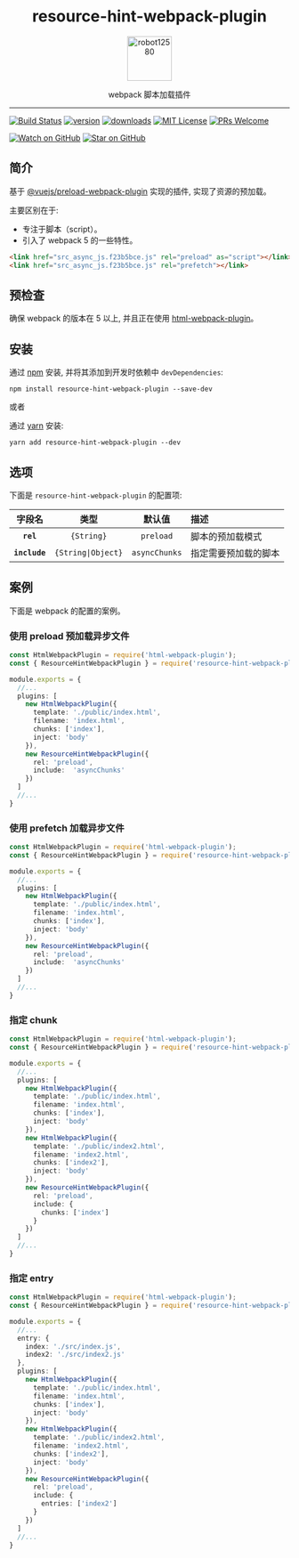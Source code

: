 <div align="center">
  <h1>resource-hint-webpack-plugin</h1>

  <a href="https://github.com/robot12580">
    <img
      width="80"
      alt="robot12580"
      src="https://github.com/robot12580/materials/blob/main/images/dog2.png?raw=true"
    />
  </a>

  <p>webpack 脚本加载插件</p>
</div>
<hr />

[![Build Status][build-badge]][build]
[![version][version-badge]][package]
[![downloads][downloads-badge]][npmtrends]
[![MIT License][license-badge]][license]
[![PRs Welcome][prs-badge]][prs]

[![Watch on GitHub][github-watch-badge]][github-watch]
[![Star on GitHub][github-star-badge]][github-star]

## 简介
基于 [@vuejs/preload-webpack-plugin](https://github.com/vuejs/preload-webpack-plugin) 实现的插件, 实现了资源的预加载。

主要区别在于: 
- 专注于脚本（script）。
- 引入了 webpack 5 的一些特性。

```html
<link href="src_async_js.f23b5bce.js" rel="preload" as="script"></link>
<link href="src_async_js.f23b5bce.js" rel="prefetch"></link>
```

## 预检查
确保 webpack 的版本在 5 以上, 并且正在使用 [html-webpack-plugin](https://github.com/ampedandwired/html-webpack-plugin)。

## 安装

通过 [npm][npm] 安装, 并将其添加到开发时依赖中 `devDependencies`:
```
npm install resource-hint-webpack-plugin --save-dev
```
或者

通过 [yarn][yarn] 安装:
```
yarn add resource-hint-webpack-plugin --dev
```
## 选项
下面是 `resource-hint-webpack-plugin` 的配置项:

|字段名|类型|默认值|描述|
|:---:|:-:|:---:|:--|
|**`rel`**|`{String}`|`preload`|脚本的预加载模式|
|**`include`**|`{String\|Object}`|`asyncChunks`|指定需要预加载的脚本|

## 案例
下面是 webpack 的配置的案例。

### 使用 preload 预加载异步文件

```ts
const HtmlWebpackPlugin = require('html-webpack-plugin');
const { ResourceHintWebpackPlugin } = require('resource-hint-webpack-plugin');

module.exports = {
  //...
  plugins: [
    new HtmlWebpackPlugin({
      template: './public/index.html',
      filename: 'index.html',
      chunks: ['index'],
      inject: 'body'
    }),
    new ResourceHintWebpackPlugin({
      rel: 'preload',
      include:  'asyncChunks'
    })
  ]
  //...
}
```

### 使用 prefetch 加载异步文件

```ts
const HtmlWebpackPlugin = require('html-webpack-plugin');
const { ResourceHintWebpackPlugin } = require('resource-hint-webpack-plugin');

module.exports = {
  //...
  plugins: [
    new HtmlWebpackPlugin({
      template: './public/index.html',
      filename: 'index.html',
      chunks: ['index'],
      inject: 'body'
    }),
    new ResourceHintWebpackPlugin({
      rel: 'preload',
      include:  'asyncChunks'
    })
  ]
  //...
}
```

### 指定 chunk

```ts
const HtmlWebpackPlugin = require('html-webpack-plugin');
const { ResourceHintWebpackPlugin } = require('resource-hint-webpack-plugin');

module.exports = {
  //...
  plugins: [
    new HtmlWebpackPlugin({
      template: './public/index.html',
      filename: 'index.html',
      chunks: ['index'],
      inject: 'body'
    }),
    new HtmlWebpackPlugin({
      template: './public/index2.html',
      filename: 'index2.html',
      chunks: ['index2'],
      inject: 'body'
    }),
    new ResourceHintWebpackPlugin({
      rel: 'preload',
      include: {
        chunks: ['index']
      }
    })
  ]
  //...
}
```

### 指定 entry

```ts
const HtmlWebpackPlugin = require('html-webpack-plugin');
const { ResourceHintWebpackPlugin } = require('resource-hint-webpack-plugin');

module.exports = {
  //...
  entry: {
    index: './src/index.js',
    index2: './src/index2.js'
  },
  plugins: [
    new HtmlWebpackPlugin({
      template: './public/index.html',
      filename: 'index.html',
      chunks: ['index'],
      inject: 'body'
    }),
    new HtmlWebpackPlugin({
      template: './public/index2.html',
      filename: 'index2.html',
      chunks: ['index2'],
      inject: 'body'
    }),
    new ResourceHintWebpackPlugin({
      rel: 'preload',
      include: {
        entries: ['index2']
      }
    })
  ]
  //...
}
```


[npm]: https://www.npmjs.com/
[yarn]: https://classic.yarnpkg.com
[node]: https://nodejs.org
[build-badge]:https://img.shields.io/github/workflow/status/resource-hint-webpack-plugin/validate?logo=github&style=flat-square
[build]: https://github.com/robot12580/resource-hint-webpack-plugin/actions/workflows/ci.yml/badge.svg
[version-badge]: https://img.shields.io/npm/v/resource-hint-webpack-plugin.svg?style=flat-square
[package]: https://www.npmjs.com/package/resource-hint-webpack-plugin
[downloads-badge]: https://img.shields.io/npm/dm/resource-hint-webpack-plugin.svg?style=flat-square
[npmtrends]: http://www.npmtrends.com/resource-hint-webpack-plugin
[license-badge]: https://img.shields.io/npm/l/resource-hint-webpack-plugin.svg?style=flat-square
[license]: https://github.com/robot12580/resource-hint-webpack-plugin/blob/master/LICENSE
[prs-badge]: https://img.shields.io/badge/PRs-welcome-brightgreen.svg?style=flat-square
[prs]: http://makeapullrequest.com
[github-watch-badge]: https://img.shields.io/github/watchers/robot12580/resource-hint-webpack-plugin.svg?style=social
[github-watch]: https://github.com/robot12580/resource-hint-webpack-plugin/watchers
[github-star-badge]: https://img.shields.io/github/stars/robot12580/resource-hint-webpack-plugin.svg?style=social
[github-star]: https://github.com/robot12580/resource-hint-webpack-plugin/stargazers